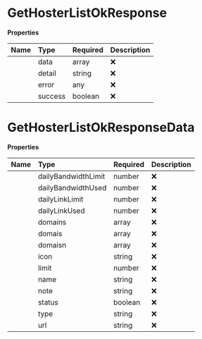# GetHosterListOkResponse



**Properties**

| Name | Type | Required | Description |
| :-------- | :----------| :----------| :----------|
    | data | array | ❌ |  |
    | detail | string | ❌ |  |
    | error | any | ❌ |  |
    | success | boolean | ❌ |  |

# GetHosterListOkResponseData



**Properties**

| Name | Type | Required | Description |
| :-------- | :----------| :----------| :----------|
    | dailyBandwidthLimit | number | ❌ |  |
    | dailyBandwidthUsed | number | ❌ |  |
    | dailyLinkLimit | number | ❌ |  |
    | dailyLinkUsed | number | ❌ |  |
    | domains | array | ❌ |  |
    | domais | array | ❌ |  |
    | domaisn | array | ❌ |  |
    | icon | string | ❌ |  |
    | limit | number | ❌ |  |
    | name | string | ❌ |  |
    | note | string | ❌ |  |
    | status | boolean | ❌ |  |
    | type | string | ❌ |  |
    | url | string | ❌ |  |



